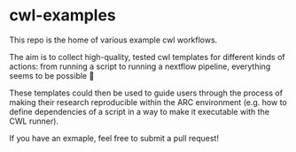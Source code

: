 # cwl-examples
This repo is the home of various example cwl workflows. 

The aim is to collect high-quality, tested cwl templates for different kinds of actions: from running a script to running a nextflow pipeline, everything seems to be possible 🧙

These templates could then be used to guide users through the process of making their research reproducible within the ARC environment (e.g. how to define dependencies of a script in a way to make it executable with the CWL runner). 

If you have an exmaple, feel free to submit a pull request!
